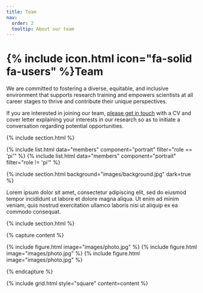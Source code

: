 ```yaml
---
title: Team
nav:
  order: 2
  tooltip: About our team
---
```


# {% include icon.html icon="fa-solid fa-users" %}Team

We are committed to fostering a diverse, equitable, and inclusive environment that supports research training and empowers scientists at all career stages to thrive and contribute their unique perspectives.

If you are interested in joining our team, [please get in touch](https://theMontilab.github.io/contact/) with a CV and cover letter explaining your interests in our research so as to initiate a conversation regarding potential opportunities.

{% include section.html %}

{% include list.html data="members" component="portrait" filter="role == 'pi'" %}
{% include list.html data="members" component="portrait" filter="role != 'pi'" %}

{% include section.html background="images/background.jpg" dark=true %}

Lorem ipsum dolor sit amet, consectetur adipiscing elit, sed do eiusmod tempor
incididunt ut labore et dolore magna aliqua. Ut enim ad minim veniam, quis
nostrud exercitation ullamco laboris nisi ut aliquip ex ea commodo consequat.

{% include section.html %}

{% capture content %}

{% include figure.html image="images/photo.jpg" %}
{% include figure.html image="images/photo.jpg" %}
{% include figure.html image="images/photo.jpg" %}

{% endcapture %}

{% include grid.html style="square" content=content %}
